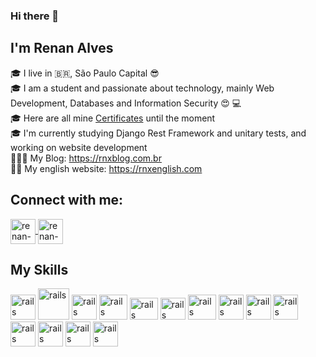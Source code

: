 ### Hi there 👋

 ## I'm Renan Alves
🎓 
I live in :brazil:, São Paulo Capital 😎 </br>
🎓 I am a student and passionate about technology, mainly Web Development, Databases and Information Security 😍 :computer: </br>
🎓 
Here are all mine <a href="https://github.com/iRnx/Certificados">Certificates</a> until the moment </br> 
🎓 
I'm currently studying Django Rest Framework and unitary tests, and working on website development </br>
🧑🏽‍💻
My Blog: https://rnxblog.com.br </br>
👨‍🏫
My english website: https://rnxenglish.com

## Connect with me:
<a href="https://www.linkedin.com/in/renan-alves-190469264/" target="_blank">
<img align="center" alt="renan-linkedin" height"30" width="40" src="https://cdn.jsdelivr.net/gh/devicons/devicon/icons/linkedin/linkedin-plain.svg" style="max-width:100%;">
</a>
<a href="https://www.instagram.com/renan_guustavo/" target="_blank">
<img align="center" alt="renan-instagram" height"30" width="40" src="https://cdn.jsdelivr.net/npm/simple-icons@3.0.1/icons/instagram.svg" style"max-width:100%;">
</a>

## My Skills
<img src="https://cdn.jsdelivr.net/gh/devicons/devicon/icons/python/python-original.svg" alt="rails" width="40" height="40" style="max-width:100%;"></img>
<img src="https://cdn.icon-icons.com/icons2/2415/PNG/512/django_original_logo_icon_146559.png" alt="rails" width="50" height="50" style="max-width:100%;"></img>
<img src="https://cdn.jsdelivr.net/gh/devicons/devicon/icons/html5/html5-original-wordmark.svg" alt="rails" width="40" height="40" style="max-width:100%;"></img>
<img src="https://cdn.jsdelivr.net/gh/devicons/devicon/icons/css3/css3-original-wordmark.svg" alt="rails" width="45" height="40" style="max-width:100%;"></img>
<img src="https://cdn.jsdelivr.net/gh/devicons/devicon/icons/bootstrap/bootstrap-original-wordmark.svg" alt="rails" width="45" height="35" style="max-width:100%;"></img>
<img src="https://cdn.jsdelivr.net/gh/devicons/devicon/icons/javascript/javascript-original.svg" alt="rails" width="40" height="35" style="max-width:100%;"></img>
<img src="https://cdn.jsdelivr.net/gh/devicons/devicon/icons/mysql/mysql-original-wordmark.svg" alt="rails" width="45" height="40" style="max-width:100%;"></img>
<img src="https://cdn.jsdelivr.net/gh/devicons/devicon/icons/postgresql/postgresql-original-wordmark.svg" alt="rails" width="40" height="40" style="max-width:100%;"></img>
<img src="https://cdn.jsdelivr.net/gh/devicons/devicon/icons/linux/linux-original.svg" alt="rails" width="40" height="40" style="max-width:100%;"/>
<img src="https://cdn.jsdelivr.net/gh/devicons/devicon/icons/docker/docker-plain-wordmark.svg" alt="rails" width="40" height="40" style="max-width:100%;"/>
<img src="https://cdn.jsdelivr.net/gh/devicons/devicon/icons/amazonwebservices/amazonwebservices-original-wordmark.svg" alt="rails" width="40" height="40" style="max-width:100%;"/>
<img src="https://cdn.jsdelivr.net/gh/devicons/devicon/icons/ubuntu/ubuntu-plain-wordmark.svg" alt="rails" width="40" height="40" style="max-width:100%;"/>
<img src="https://cdn.jsdelivr.net/gh/devicons/devicon/icons/git/git-original.svg" alt="rails" width="40" height="40" style="max-width:100%;"></img>
<img src="https://cdn.icon-icons.com/icons2/1463/PNG/512/github-black_100141.png" alt="rails" width="40" height="40" style="max-width:100%;"></img>


